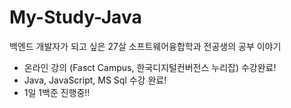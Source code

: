 # My-Study-Java
백엔드 개발자가 되고 싶은 27살 소프트웨어융합학과 전공생의 공부 이야기

- 온라인 강의 (Fasct Campus, 한국디지털컨버전스 누리잡) 수강완료!
- Java, JavaScript, MS Sql 수강 완료!
- 1일 1백준 진행중!!
